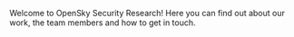 Welcome to OpenSky Security Research! Here you can find out about our work, the team members and how to get in touch.